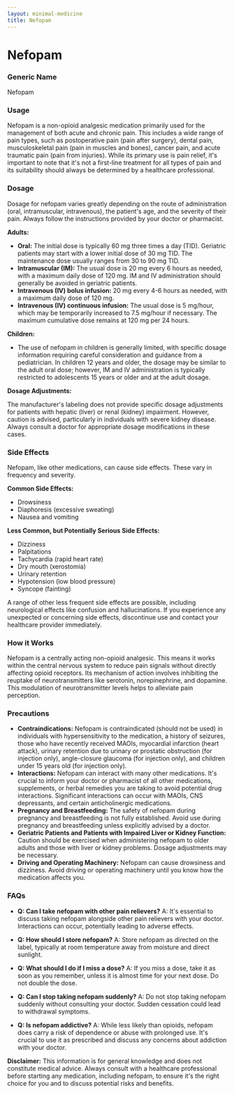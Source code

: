 ```yaml
---
layout: minimal-medicine
title: Nefopam
---
```


# Nefopam
### Generic Name
Nefopam

### Usage
Nefopam is a non-opioid analgesic medication primarily used for the management of both acute and chronic pain.  This includes a wide range of pain types, such as postoperative pain (pain after surgery), dental pain, musculoskeletal pain (pain in muscles and bones), cancer pain, and acute traumatic pain (pain from injuries).  While its primary use is pain relief, it's important to note that it's not a first-line treatment for all types of pain and its suitability should always be determined by a healthcare professional.


### Dosage
Dosage for nefopam varies greatly depending on the route of administration (oral, intramuscular, intravenous), the patient's age, and the severity of their pain.  Always follow the instructions provided by your doctor or pharmacist.

**Adults:**

* **Oral:** The initial dose is typically 60 mg three times a day (TID).  Geriatric patients may start with a lower initial dose of 30 mg TID.  The maintenance dose usually ranges from 30 to 90 mg TID.
* **Intramuscular (IM):** The usual dose is 20 mg every 6 hours as needed, with a maximum daily dose of 120 mg.  IM and IV administration should generally be avoided in geriatric patients.
* **Intravenous (IV) bolus infusion:** 20 mg every 4-6 hours as needed, with a maximum daily dose of 120 mg.
* **Intravenous (IV) continuous infusion:** The usual dose is 5 mg/hour, which may be temporarily increased to 7.5 mg/hour if necessary. The maximum cumulative dose remains at 120 mg per 24 hours.


**Children:**

* The use of nefopam in children is generally limited, with specific dosage information requiring careful consideration and guidance from a pediatrician.  In children 12 years and older, the dosage may be similar to the adult oral dose; however, IM and IV administration is typically restricted to adolescents 15 years or older and at the adult dosage.


**Dosage Adjustments:**

The manufacturer's labeling does not provide specific dosage adjustments for patients with hepatic (liver) or renal (kidney) impairment. However, caution is advised, particularly in individuals with severe kidney disease.  Always consult a doctor for appropriate dosage modifications in these cases.

### Side Effects

Nefopam, like other medications, can cause side effects.  These vary in frequency and severity.

**Common Side Effects:**

* Drowsiness
* Diaphoresis (excessive sweating)
* Nausea and vomiting


**Less Common, but Potentially Serious Side Effects:**

* Dizziness
* Palpitations
* Tachycardia (rapid heart rate)
* Dry mouth (xerostomia)
* Urinary retention
* Hypotension (low blood pressure)
* Syncope (fainting)

A range of other less frequent side effects are possible, including neurological effects like confusion and hallucinations.  If you experience any unexpected or concerning side effects, discontinue use and contact your healthcare provider immediately.


### How it Works
Nefopam is a centrally acting non-opioid analgesic. This means it works within the central nervous system to reduce pain signals without directly affecting opioid receptors. Its mechanism of action involves inhibiting the reuptake of neurotransmitters like serotonin, norepinephrine, and dopamine.  This modulation of neurotransmitter levels helps to alleviate pain perception.


### Precautions

* **Contraindications:**  Nefopam is contraindicated (should not be used) in individuals with hypersensitivity to the medication, a history of seizures, those who have recently received MAOIs, myocardial infarction (heart attack), urinary retention due to urinary or prostatic obstruction (for injection only), angle-closure glaucoma (for injection only), and children under 15 years old (for injection only).
* **Interactions:** Nefopam can interact with many other medications.  It's crucial to inform your doctor or pharmacist of all other medications, supplements, or herbal remedies you are taking to avoid potential drug interactions.  Significant interactions can occur with MAOIs, CNS depressants, and certain anticholinergic medications.
* **Pregnancy and Breastfeeding:** The safety of nefopam during pregnancy and breastfeeding is not fully established.  Avoid use during pregnancy and breastfeeding unless explicitly advised by a doctor.
* **Geriatric Patients and Patients with Impaired Liver or Kidney Function:** Caution should be exercised when administering nefopam to older adults and those with liver or kidney problems.  Dosage adjustments may be necessary.
* **Driving and Operating Machinery:** Nefopam can cause drowsiness and dizziness. Avoid driving or operating machinery until you know how the medication affects you.


### FAQs

* **Q: Can I take nefopam with other pain relievers?** A:  It's essential to discuss taking nefopam alongside other pain relievers with your doctor.  Interactions can occur, potentially leading to adverse effects.

* **Q: How should I store nefopam?** A: Store nefopam as directed on the label, typically at room temperature away from moisture and direct sunlight.

* **Q: What should I do if I miss a dose?** A: If you miss a dose, take it as soon as you remember, unless it is almost time for your next dose. Do not double the dose.

* **Q: Can I stop taking nefopam suddenly?** A:  Do not stop taking nefopam suddenly without consulting your doctor.  Sudden cessation could lead to withdrawal symptoms.

* **Q: Is nefopam addictive?** A:  While less likely than opioids, nefopam does carry a risk of dependence or abuse with prolonged use.  It's crucial to use it as prescribed and discuss any concerns about addiction with your doctor.

**Disclaimer:** This information is for general knowledge and does not constitute medical advice. Always consult with a healthcare professional before starting any medication, including nefopam, to ensure it's the right choice for you and to discuss potential risks and benefits.
